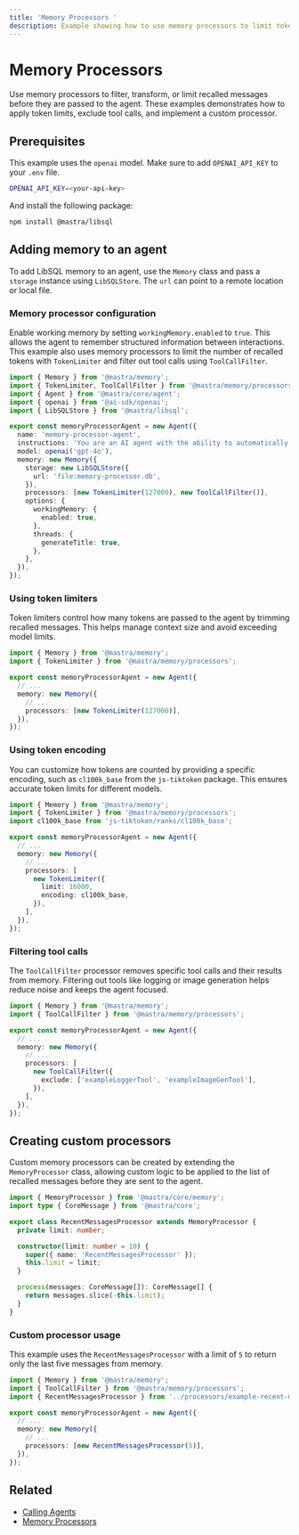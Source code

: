 ```yaml
---
title: 'Memory Processors '
description: Example showing how to use memory processors to limit tokens, filter tool calls, and create custom filters.
---
```


# Memory Processors

Use memory processors to filter, transform, or limit recalled messages before they are passed to the agent. These examples demonstrates how to apply token limits, exclude tool calls, and implement a custom processor.

## Prerequisites

This example uses the `openai` model. Make sure to add `OPENAI_API_KEY` to your `.env` file.

```bash filename=".env" copy
OPENAI_API_KEY=<your-api-key>
```

And install the following package:

```bash copy
npm install @mastra/libsql
```

## Adding memory to an agent

To add LibSQL memory to an agent, use the `Memory` class and pass a `storage` instance using `LibSQLStore`. The `url` can point to a remote location or local file.

### Memory processor configuration

Enable working memory by setting `workingMemory.enabled` to `true`. This allows the agent to remember structured information between interactions. This example also uses memory processors to limit the number of recalled tokens with `TokenLimiter` and filter out tool calls using `ToolCallFilter`.

```typescript filename="src/mastra/agents/example-working-memory-agent.ts" showLineNumbers copy
import { Memory } from '@mastra/memory';
import { TokenLimiter, ToolCallFilter } from '@mastra/memory/processors';
import { Agent } from '@mastra/core/agent';
import { openai } from '@ai-sdk/openai';
import { LibSQLStore } from '@mastra/libsql';

export const memoryProcessorAgent = new Agent({
  name: 'memory-processor-agent',
  instructions: 'You are an AI agent with the ability to automatically recall memories from previous interactions.',
  model: openai('gpt-4o'),
  memory: new Memory({
    storage: new LibSQLStore({
      url: 'file:memory-processor.db',
    }),
    processors: [new TokenLimiter(127000), new ToolCallFilter()],
    options: {
      workingMemory: {
        enabled: true,
      },
      threads: {
        generateTitle: true,
      },
    },
  }),
});
```

### Using token limiters

Token limiters control how many tokens are passed to the agent by trimming recalled messages. This helps manage context size and avoid exceeding model limits.

```typescript showLineNumbers
import { Memory } from '@mastra/memory';
import { TokenLimiter } from '@mastra/memory/processors';

export const memoryProcessorAgent = new Agent({
  // ...
  memory: new Memory({
    // ...
    processors: [new TokenLimiter(127000)],
  }),
});
```

### Using token encoding

You can customize how tokens are counted by providing a specific encoding, such as `cl100k_base` from the `js-tiktoken` package. This ensures accurate token limits for different models.

```typescript showLineNumbers
import { Memory } from '@mastra/memory';
import { TokenLimiter } from '@mastra/memory/processors';
import cl100k_base from 'js-tiktoken/ranks/cl100k_base';

export const memoryProcessorAgent = new Agent({
  // ...
  memory: new Memory({
    // ...
    processors: [
      new TokenLimiter({
        limit: 16000,
        encoding: cl100k_base,
      }),
    ],
  }),
});
```

### Filtering tool calls

The `ToolCallFilter` processor removes specific tool calls and their results from memory. Filtering out tools like logging or image generation helps reduce noise and keeps the agent focused.

```typescript showLineNumbers
import { Memory } from '@mastra/memory';
import { ToolCallFilter } from '@mastra/memory/processors';

export const memoryProcessorAgent = new Agent({
  // ...
  memory: new Memory({
    // ...
    processors: [
      new ToolCallFilter({
        exclude: ['exampleLoggerTool', 'exampleImageGenTool'],
      }),
    ],
  }),
});
```

## Creating custom processors

Custom memory processors can be created by extending the `MemoryProcessor` class, allowing custom logic to be applied to the list of recalled messages before they are sent to the agent.

```typescript filename="src/mastra/processors/example-recent-messages-processor.ts" showLineNumbers copy
import { MemoryProcessor } from '@mastra/core/memory';
import type { CoreMessage } from '@mastra/core';

export class RecentMessagesProcessor extends MemoryProcessor {
  private limit: number;

  constructor(limit: number = 10) {
    super({ name: 'RecentMessagesProcessor' });
    this.limit = limit;
  }

  process(messages: CoreMessage[]): CoreMessage[] {
    return messages.slice(-this.limit);
  }
}
```

### Custom processor usage

This example uses the `RecentMessagesProcessor` with a limit of `5` to return only the last five messages from memory.

```typescript showLineNumbers
import { Memory } from '@mastra/memory';
import { ToolCallFilter } from '@mastra/memory/processors';
import { RecentMessagesProcessor } from '../processors/example-recent-messages-processor';

export const memoryProcessorAgent = new Agent({
  // ...
  memory: new Memory({
    // ...
    processors: [new RecentMessagesProcessor(5)],
  }),
});
```

## Related

- [Calling Agents](../agents/calling-agents#from-the-command-line)
- [Memory Processors](../../docs/memory/memory-processors)
